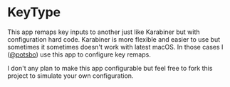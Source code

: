 # KeyType

This app remaps key inputs to another just like Karabiner but with configuration hard code.
Karabiner is more flexible and easier to use but sometimes it sometimes doesn't work with latest macOS.
In those cases I ([@potsbo](https://github.com/potsbo)) use this app to configure key remaps.

I don't any plan to make this app configurable but feel free to fork this project to simulate your own configuration.
